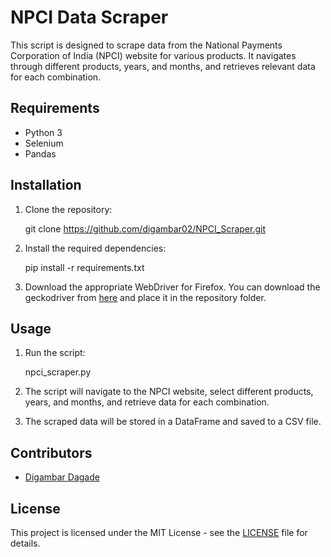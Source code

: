 # NPCI Data Scraper

This script is designed to scrape data from the National Payments Corporation of India (NPCI) website for various products. It navigates through different products, years, and months, and retrieves relevant data for each combination.

## Requirements

- Python 3
- Selenium
- Pandas

## Installation

1. Clone the repository:

    git clone https://github.com/digambar02/NPCI_Scraper.git

2. Install the required dependencies:
   
    pip install -r requirements.txt

4. Download the appropriate WebDriver for Firefox. You can download the geckodriver from [here](https://github.com/mozilla/geckodriver/releases) and place it in the repository folder.

## Usage

1. Run the script:

    npci_scraper.py

2. The script will navigate to the NPCI website, select different products, years, and months, and retrieve data for each combination.

3. The scraped data will be stored in a DataFrame and saved to a CSV file.

## Contributors

- [Digambar Dagade](https://github.com/digambar02)

## License

This project is licensed under the MIT License - see the [LICENSE](LICENSE) file for details.
